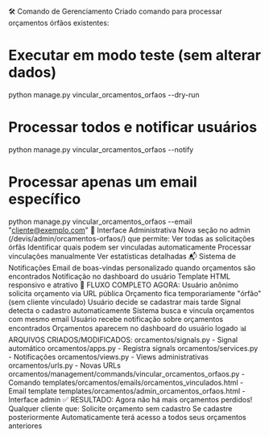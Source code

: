 🛠️ Comando de Gerenciamento
Criado comando para processar orçamentos órfãos existentes:
# Executar em modo teste (sem alterar dados)
python manage.py vincular_orcamentos_orfaos --dry-run

# Processar todos e notificar usuários
python manage.py vincular_orcamentos_orfaos --notify

# Processar apenas um email específico
python manage.py vincular_orcamentos_orfaos --email "cliente@exemplo.com"
🎨 Interface Administrativa
Nova seção no admin (/devis/admin/orcamentos-orfaos/) que permite:
Ver todas as solicitações órfãs
Identificar quais podem ser vinculadas automaticamente
Processar vinculações manualmente
Ver estatísticas detalhadas
📬 Sistema de Notificações
Email de boas-vindas personalizado quando orçamentos são encontrados
Notificação no dashboard do usuário
Template HTML responsivo e atrativo
🔄 FLUXO COMPLETO AGORA:
Usuário anônimo solicita orçamento via URL pública
Orçamento fica temporariamente "órfão" (sem cliente vinculado)
Usuário decide se cadastrar mais tarde
Signal detecta o cadastro automaticamente
Sistema busca e vincula orçamentos com mesmo email
Usuário recebe notificação sobre orçamentos encontrados
Orçamentos aparecem no dashboard do usuário logado
📊 ARQUIVOS CRIADOS/MODIFICADOS:
orcamentos/signals.py - Signal automático
orcamentos/apps.py - Registra signals
orcamentos/services.py - Notificações
orcamentos/views.py - Views administrativas
orcamentos/urls.py - Novas URLs
orcamentos/management/commands/vincular_orcamentos_orfaos.py - Comando
templates/orcamentos/emails/orcamentos_vinculados.html - Email template
templates/orcamentos/admin_orcamentos_orfaos.html - Interface admin
✅ RESULTADO:
Agora não há mais orçamentos perdidos! Qualquer cliente que:
Solicite orçamento sem cadastro
Se cadastre posteriormente
Automaticamente terá acesso a todos seus orçamentos anteriores